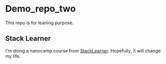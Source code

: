# Demo_repo_two
This repo is for leaning purpose.
## Stack Learner
I'm doing a nanocamp course from [StackLearner](https://courses.stackschool.co/). Hopefully, it will change my life.
